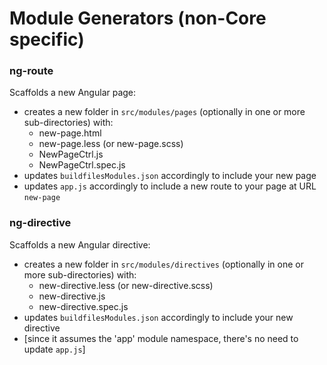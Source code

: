# Module Generators (non-Core specific)

### ng-route
Scaffolds a new Angular page:

- creates a new folder in `src/modules/pages` (optionally in one or more sub-directories) with:
	- new-page.html
	- new-page.less (or new-page.scss)
	- NewPageCtrl.js
	- NewPageCtrl.spec.js
- updates `buildfilesModules.json` accordingly to include your new page
- updates `app.js` accordingly to include a new route to your page at URL `new-page`


### ng-directive
Scaffolds a new Angular directive:

- creates a new folder in `src/modules/directives` (optionally in one or more sub-directories) with:
	- new-directive.less (or new-directive.scss)
	- new-directive.js
	- new-directive.spec.js
- updates `buildfilesModules.json` accordingly to include your new directive
- [since it assumes the 'app' module namespace, there's no need to update `app.js`]